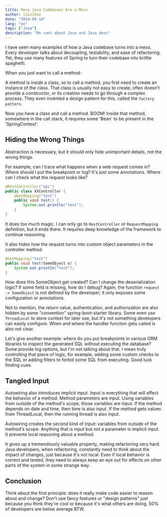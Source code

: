 ```yaml
---
title: Many Java Codebases Are a Mess
author: linzihao
date: "2024-09-14"
lang: "en"
tags: ["Java"]
description: "Me rant about Java and Java devs"
---
```

I have seen many examples of how a Java codebase turns into a mess.
Every developer talks about decoupling, testability, and ease of refactoring. Yet, they use many features of Spring to turn their codebase into brittle spaghetti.

When you just want to call a method:

A method is inside a class, so to call a method, you first need to create an instance of the class.
That class is usually not easy to create, often doesn't provide a constructor, or its creation needs to go through a complex process.
They even invented a design pattern for this, called the `factory pattern`.

Now you have a class and call a method. BOOM! Inside that method, somewhere in the call stack, it requires some 'Bean' to be present in the 'SpringContext'.

## Hiding the Wrong Things
Abstraction is necessary, but it should only hide unimportant details, not the wrong things.

For example, can I trace what happens when a web request comes in?
Where should I put the breakpoint or log? It's just some annotations. Where can I check what the request looks like?
```java
@RestController("api")
public class XXController {
    @GetMapping("test")
    public void test() {
        System.out.println("test");
    }
}
```
It does too much magic. I can only go to `RestController` or `RequestMapping` definition, but it ends there.
It requires deep knowledge of the framework to continue reasoning.

It also hides how the request turns into custom object parameters in the controller method.
```java
@GetMapping("test")
public void test(SomeObject o) {
    System.out.println("test");
}
```
How does this SomeObject get created? Can I change the deserialization logic?
If some field is missing, how do I debug? Again, the function `request -> SomeObject` is not defined by the developer; it only exposes some configuration or annotations.

Not to mention, the return value, authentication, and authorization are also hidden by some "convention" spring-boot-starter library.
Some even use `ThreadLocal` to store context for later use, but it's not something developers can easily configure.
When and where the handler function gets called is also not clear.

Let's give another example: where do you put breakpoints in various ORM libraries to inspect the generated SQL without executing the database?
Some provide log options, but I'm not talking about that. I mean truly controlling that piece of logic, for example, adding some custom checks to the SQL or adding filters to forbid some SQL from executing.
Good luck finding cues.

## Tangled Input
Autowiring also introduces implicit input.
Input is everything that will affect the behavior of a method.
Method parameters are input. Using variables from outside of the method's scope, those variables are input. If the method depends on date and time, then time is also input. If the method gets values from ThreadLocal, then the running thread is also input.

Autowiring creates the second kind of input: variables from outside of the method's scope.
Anything that is input but not a parameter is implicit input.
It prevents local reasoning about a method.

It gives up a tremendously valuable property, making refactoring very hard.
Java developers, when refactoring, constantly need to think about the impact of changes, just because it's not local.
Even if local behavior is correct and tested, they need to always keep an eye out for effects on other parts of the system in some strange way.

## Conclusion
Think about the first principle: does it really make code easier to reason about and change?
Don't use fancy features or "design patterns" just because you think they're cool or because it's what others are doing.
50% of developers are below average BTW.